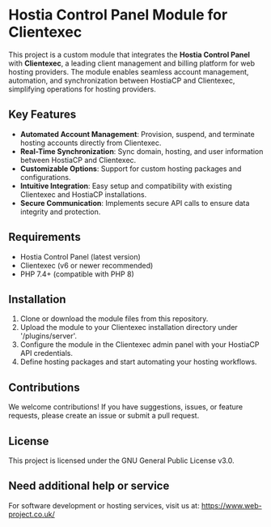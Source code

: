 # Hostia Control Panel Module for Clientexec

This project is a custom module that integrates the **Hostia Control Panel** with **Clientexec**, a leading client management and billing platform for web hosting providers. The module enables seamless account management, automation, and synchronization between HostiaCP and Clientexec, simplifying operations for hosting providers.

## Key Features
- **Automated Account Management**: Provision, suspend, and terminate hosting accounts directly from Clientexec.
- **Real-Time Synchronization**: Sync domain, hosting, and user information between HostiaCP and Clientexec.
- **Customizable Options**: Support for custom hosting packages and configurations.
- **Intuitive Integration**: Easy setup and compatibility with existing Clientexec and HostiaCP installations.
- **Secure Communication**: Implements secure API calls to ensure data integrity and protection.

## Requirements
- Hostia Control Panel (latest version)
- Clientexec (v6 or newer recommended)
- PHP 7.4+ (compatible with PHP 8)

## Installation
1. Clone or download the module files from this repository.
2. Upload the module to your Clientexec installation directory under '/plugins/server'.
3. Configure the module in the Clientexec admin panel with your HostiaCP API credentials.
4. Define hosting packages and start automating your hosting workflows.

## Contributions
We welcome contributions! If you have suggestions, issues, or feature requests, please create an issue or submit a pull request.

## License
This project is licensed under the GNU General Public License v3.0.

## Need additional help or service
For software development or hosting services, visit us at: https://www.web-project.co.uk/
